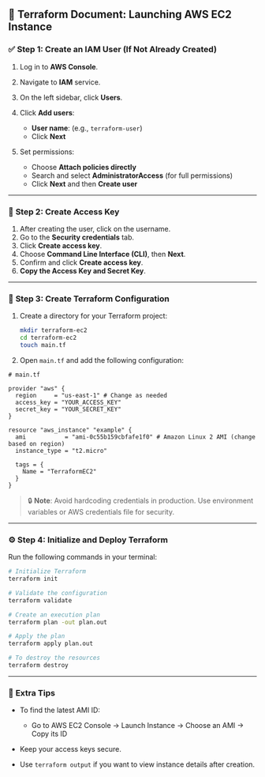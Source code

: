 
## 📄 **Terraform Document: Launching AWS EC2 Instance**


### ✅ **Step 1: Create an IAM User (If Not Already Created)**

1. Log in to **AWS Console**.
2. Navigate to **IAM** service.
3. On the left sidebar, click **Users**.
4. Click **Add users**:

   * **User name**: (e.g., `terraform-user`)
   * Click **Next**
5. Set permissions:

   * Choose **Attach policies directly**
   * Search and select **AdministratorAccess** (for full permissions)
   * Click **Next** and then **Create user**

---

### 🔐 **Step 2: Create Access Key**

1. After creating the user, click on the username.
2. Go to the **Security credentials** tab.
3. Click **Create access key**.
4. Choose **Command Line Interface (CLI)**, then **Next**.
5. Confirm and click **Create access key**.
6. **Copy the Access Key and Secret Key**.

---

### 📁 **Step 3: Create Terraform Configuration**

1. Create a directory for your Terraform project:

   ```bash
   mkdir terraform-ec2
   cd terraform-ec2
   touch main.tf
   ```

2. Open `main.tf` and add the following configuration:

```hcl
# main.tf

provider "aws" {
  region     = "us-east-1" # Change as needed
  access_key = "YOUR_ACCESS_KEY"
  secret_key = "YOUR_SECRET_KEY"
}

resource "aws_instance" "example" {
  ami           = "ami-0c55b159cbfafe1f0" # Amazon Linux 2 AMI (change based on region)
  instance_type = "t2.micro"

  tags = {
    Name = "TerraformEC2"
  }
}
```

> 🔒 **Note**: Avoid hardcoding credentials in production. Use environment variables or AWS credentials file for security.

---

### ⚙️ **Step 4: Initialize and Deploy Terraform**

Run the following commands in your terminal:

```bash
# Initialize Terraform
terraform init

# Validate the configuration
terraform validate

# Create an execution plan
terraform plan -out plan.out

# Apply the plan
terraform apply plan.out

# To destroy the resources
terraform destroy
```

---

### 📝 **Extra Tips**

* To find the latest AMI ID:

  * Go to AWS EC2 Console → Launch Instance → Choose an AMI → Copy its ID
* Keep your access keys secure.
* Use `terraform output` if you want to view instance details after creation.